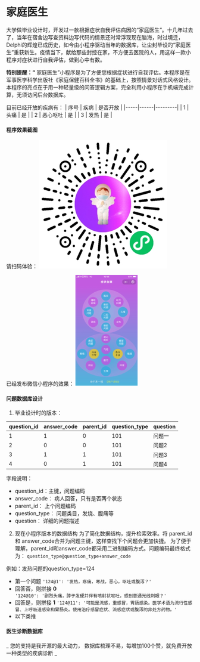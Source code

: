 # 家庭医生
大学做毕业设计时，开发过一款根据症状自我评估病因的“家庭医生”。十几年过去了，当年在宿舍边写查资料边写代码的情景还时常浮现现在脑海，时过境迁，Delphi的辉煌已成历史，如今由小程序驱动当年的数据库，让尘封毕设的“家庭医生”重获新生。疫情当下，献给那些封控在家，不方便去医院的人，用这样一款小程序对症状进行自我评估，做到心中有数。

 **特别提醒：“** 家庭医生”小程序是为了方便您根据症状进行自我评估。本程序是在军事医学科学出版社《家庭保健百科全书》的基础上，按照情景对话式风格设计。 本程序的亮点在于用一种轻量级的问答逻辑方案，完全利用小程序在手机端完成计算，无须访问后台数据库。

目前已经开放的疾病有：
| 序号 | 疾病 | 是否开放 |
|-----|------|---------|
| 1 | 头痛 | 是 |
| 2 | 恶心呕吐 | 是 |
| 3 | 发热 | 是 |

#### 程序效果截图
请扫码体验：
![输入图片说明](assets/gh_cc7fc2538239_344.jpeg)

已经发布微信小程序的效果：
![输入图片说明](assets/a300.png)

#### 问题数据库设计

1. 毕业设计时的版本：

| question_id | answer_code | parent_id | question_type | question |
|-------------|-------------|-----------|---------------|----------|
| 1           | 1           | 0         | 101           | 问题一      |
| 2           | 0           | 0         | 101           | 问题2      |
| 3           | 1           | 1         | 101           | 问题3      |
| 4           | 0           | 1         | 101           | 问题4      |

字段说明：

- question_id：主键，问题编码
- answer_code： 病人回答，只有是否两个状态
- parent_id： 上个问题编码
- question_type： 问题类目，发烧、腹痛等
- question：  详细的问题描述


2. 现在小程序版本的数据结构
为了简化数据结构，提升检索效率。将 parent_id 和 answer_code合并为问题主键，这样查找下个问题会更加快捷。
为了便于理解，parent_id和answer_code都采用二进制编码方式。问题编码最终格式为： `question_type@question_type+answer_code`

例如：发热问题的question_type=124
- 第一个问题
`'124@1': '发热，疼痛，寒战，恶心，呕吐或腹泻？'`
- 回答否，则拼接 **0**  
`'124@10': '剧烈头痛，脖子发硬并伴有喷射状呕吐，感到普通光线刺眼？'`
- 回答是，则拼接 **1** 
`'124@11': '可能是流感，重感冒，胃肠感染。医学术语为流行性感冒、上呼吸道感染和胃肠炎。使用治疗感冒症状、流感症状或腹泻的非处方药物。'`
- 以下类推

#### 医生诊断数据库
 _ 您的支持是我开源的最大动力， 数据库梳理不易，每增加100个赞，就免费开放一种类型的疾病诊断 _ 
